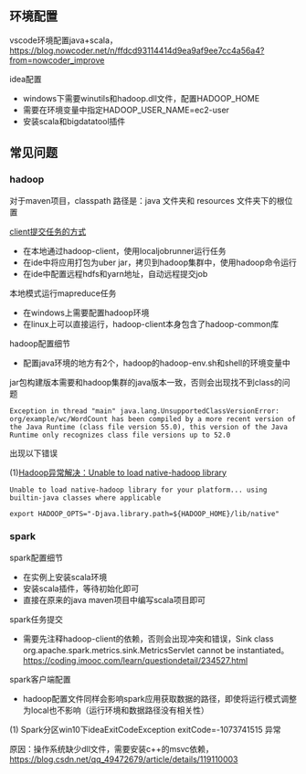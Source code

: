 ## 环境配置

vscode环境配置java+scala，https://blog.nowcoder.net/n/ffdcd93114414d9ea9af9ee7cc4a56a4?from=nowcoder_improve

idea配置
- windows下需要winutils和hadoop.dll文件，配置HADOOP_HOME
- 需要在环境变量中指定HADOOP_USER_NAME=ec2-user
- 安装scala和bigdatatool插件

## 常见问题

### hadoop
对于maven项目，classpath 路径是：java 文件夹和 resources 文件夹下的根位置


[client提交任务的方式](https://blog.csdn.net/liujun122/article/details/106151618)
- 在本地通过hadoop-client，使用localjobrunner运行任务
- 在ide中将应用打包为uber jar，拷贝到hadoop集群中，使用hadoop命令运行
- 在ide中配置远程hdfs和yarn地址，自动远程提交job

本地模式运行mapreduce任务
- 在windows上需要配置hadoop环境
- 在linux上可以直接运行，hadoop-client本身包含了hadoop-common库

hadoop配置细节

- 配置java环境的地方有2个，hadoop的hadoop-env.sh和shell的环境变量中


jar包构建版本需要和hadoop集群的java版本一致，否则会出现找不到class的问题

```agsl
Exception in thread "main" java.lang.UnsupportedClassVersionError: org/example/wc/WordCount has been compiled by a more recent version of the Java Runtime (class file version 55.0), this version of the Java Runtime only recognizes class file versions up to 52.0
```

出现以下错误

(1)[Hadoop异常解决：Unable to load native-hadoop library](https://www.cnblogs.com/maxstack/p/13901201.html)

```
Unable to load native-hadoop library for your platform... using builtin-java classes where applicable

export HADOOP_OPTS="-Djava.library.path=${HADOOP_HOME}/lib/native"
```

### spark

spark配置细节
- 在实例上安装scala环境
- 安装scala插件，等待初始化即可
- 直接在原来的java maven项目中编写scala项目即可

spark任务提交
- 需要先注释hadoop-client的依赖，否则会出现冲突和错误，Sink class org.apache.spark.metrics.sink.MetricsServlet cannot be instantiated。https://coding.imooc.com/learn/questiondetail/234527.html

spark客户端配置
- hadoop配置文件同样会影响spark应用获取数据的路径，即使将运行模式调整为local也不影响（运行环境和数据路径没有相关性）

(1) Spark分区win10下ideaExitCodeException exitCode=-1073741515 异常

原因：操作系统缺少dll文件，需要安装c++的msvc依赖，https://blog.csdn.net/qq_49472679/article/details/119110003